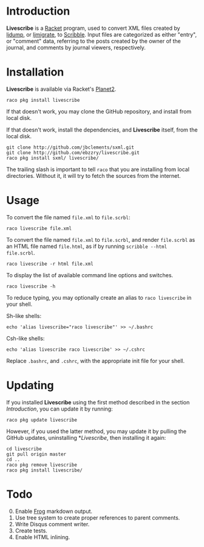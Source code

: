 # Introduction

**Livescribe** is a [Racket](http://racket-lang.org) program, used to
convert XML files created by
[ljdump](https://github.com/ghewgill/ljdump), or
[ljmigrate](https://github.com/ceejbot/ljmigrate), to
[Scribble](http://docs.racket-lang.org/scribble/). Input files are
categorized as either "entry", or "comment" data, referring to the
posts created by the owner of the journal, and comments by journal
viewers, respectively.


# Installation

**Livescribe** is available via Racket's
[Planet2](http://pkg.racket-lang.org).

```
raco pkg install livescribe
```

If that doesn't work, you may clone the GitHub repository, and install
from local disk.

If that doesn't work, install the dependencies, and **Livescribe**
itself, from the local disk.

```
git clone http://github.com/jbclements/sxml.git
git clone http://github.com/ebzzry/livescribe.git
raco pkg install sxml/ livescribe/
```

The trailing slash is important to tell `raco` that you are installing
from local directories. Without it, it will try to fetch the sources
from the internet.


# Usage

To convert the file named `file.xml` to `file.scrbl`:

```
raco livescribe file.xml
```

To convert the file named `file.xml` to `file.scrbl`, and render
`file.scrbl` as an HTML file named `file.html`, as if by running
`scribble --html file.scrbl`.

```
raco livescribe -r html file.xml
```

To display the list of available command line options and switches.

```
raco livescribe -h
```

To reduce typing, you may optionally create an alias to `raco
livescribe` in your shell.

Sh-like shells:
```
echo 'alias livescribe="raco livescribe"' >> ~/.bashrc
```

Csh-like shells:
```
echo 'alias livescribe raco livescribe' >> ~/.cshrc
```

Replace `.bashrc`, and `.cshrc`, with the appropriate init file for
your shell.


# Updating

If you installed **Livescribe** using the first method described in the
section *Introduction*, you can update it by running:

```
raco pkg update livescribe
```

However, if you used the latter method, you may update it by pulling
the GitHub updates, uninstalling **Livescribe*, then installing it
again:

```
cd livescribe
git pull origin master
cd ..
raco pkg remove livescribe
raco pkg install livescribe/
```


# Todo

0. Enable [Frog](https://github.com/greghendershott/frog) markdown output.
0. Use tree system to create proper references to parent comments.
0. Write Disqus comment writer.
0. Create tests.
0. Enable HTML inlining.

